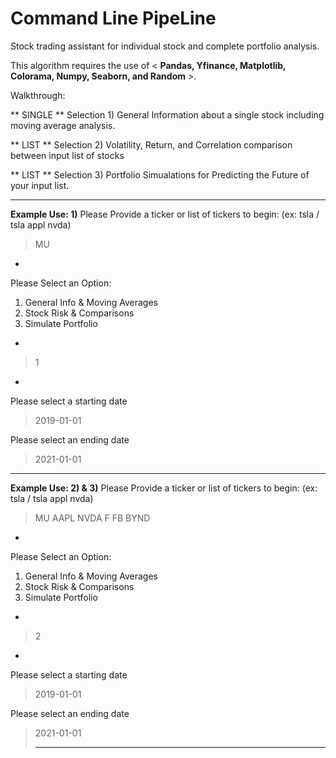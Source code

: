 # Command Line PipeLine
Stock trading assistant for individual stock and complete portfolio analysis.


This algorithm requires the use of < **Pandas, Yfinance, Matplotlib, Colorama, Numpy, Seaborn, and Random** >.

Walkthrough:

** SINGLE ** Selection 1) General Information about a single stock including moving average analysis.

** LIST ** Selection 2) Volatility, Return, and Correlation comparison between input list of stocks 

** LIST ** Selection 3) Portfolio Simualations for Predicting the Future of your input list.

__________________________________________________________________
__Example Use: 1)__
Please Provide a ticker or list of tickers to begin: (ex: tsla / tsla appl nvda) 
> MU
 -
 Please Select an Option: 
 1. General Info & Moving Averages
 2. Stock Risk & Comparisons
 3. Simulate Portfolio
 -
> 1
 - 
Please select a starting date 
> 2019-01-01

Please select an ending date 
> 2021-01-01
__________________________________________________________________
__Example Use: 2) & 3)__
Please Provide a ticker or list of tickers to begin: (ex: tsla / tsla appl nvda) 
> MU AAPL NVDA F FB BYND
 -
 Please Select an Option: 
 1. General Info & Moving Averages
 2. Stock Risk & Comparisons
 3. Simulate Portfolio
 - 
> 2
 - 
Please select a starting date 
> 2019-01-01

Please select an ending date 
> 2021-01-01
> __________________________________________________________________
